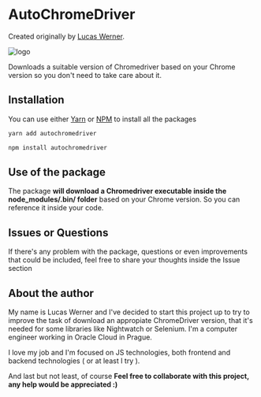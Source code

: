 # AutoChromeDriver
Created originally by [Lucas Werner](https://www.linkedin.com/in/lucas-werner/).

![logo](https://www.dailydot.com/wp-content/uploads/113/36/94625440202b7b97678bf0c6f7d7bdb4.jpg "Lucas Werner AutoChromeDriver package")

Downloads a suitable version of Chromedriver based on your Chrome version so you don't need to take care about it.


## Installation
You can use either [Yarn](https://yarnpkg.com/) or [NPM](https://www.npmjs.com/) to install all the packages
```javascript
yarn add autochromedriver
```
```javascript
npm install autochromedriver
```

## Use of the package
The package **will download a Chromedriver executable inside the node_modules/.bin/ folder** based on your Chrome version. So you can reference it inside your code.

## Issues or Questions
If there's any problem with the package, questions or even improvements that could be included, feel free to share your thoughts inside the Issue section

## About the author
My name is Lucas Werner and I've decided to start this project up to try to improve the task of download an appropiate ChromeDriver version, that it's needed for some libraries like Nightwatch or Selenium.
I'm a computer engineer working in Oracle Cloud in Prague. 

I love my job and I'm focused on JS technologies, both frontend and backend technologies ( or at least I try ).

And last but not least, of course 
**Feel free to collaborate with this project, any help would be appreciated :)**
